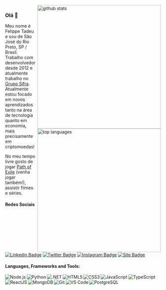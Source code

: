 <img align="right" width="400" src="https://github-readme-stats.vercel.app/api?username=felippetadeu&show_icons=true&theme=dark&count_private=true&hide=issues" alt="github stats" />
<img align="right" width="400" src="https://github-readme-stats.vercel.app/api/top-langs/?username=felippetadeu&theme=dark" alt="top languages"/> 

### Olá 👋

Meu nome é Felippe Tadeu e sou de São José do Rio Preto, SP / Brasil. Trabalho com desenvolvedor desde 2012 e atualmente trabalho no [Grupo Sifra](https://gruposifra.com.br).
Atualmente estou focado em novos aprendizados tanto na área de tecnologia quanto em economia, mais precisamente em criptomoedas!

No meu tempo livre gosto de jogar [Path of Exile](https://www.pathofexile.com/) (venha jogar também!), assistir filmes e séries.

#### Redes Sociais
[![Linkedin Badge](https://img.shields.io/badge/-LinkedIn-blue?style=flat&logo=Linkedin&logoColor=white&link=https://www.linkedin.com/in/felippetadeu)](https://www.linkedin.com/in/felippetadeu/)
[![Twitter Badge](https://img.shields.io/badge/-Twitter-1ca0f1?style=flat&labelColor=1ca0f1&logo=twitter&logoColor=white&link=https://twitter.com/felippetadeu)](https://twitter.com/felippetadeu)
[![Instagram Badge](https://img.shields.io/badge/-Instagram-E1306C?style=flat&labelColor=E1306C&logo=instagram&logoColor=white&link=https://instagram.com/felippe_tadeu)](https://instagram.com/felippe_tadeu)
[![Site Badge](https://img.shields.io/website?url=https%3A%2F%2Ffelippetadeu.com.br)](https://felippetadeu.com.br)

#### Languages, Frameworks and Tools:

[<img align="left" alt="Node.js" src="https://img.shields.io/badge/-NodeJS-339933?style=flat-square&logo=node.js" />](https://nodejs.org)
[<img align="left" alt="Python" src="https://img.shields.io/badge/-Python-3776AB?style=flat-square&logo=python" />](https://www.python.org/)
[<img align="left" alt=".NET" src="https://img.shields.io/badge/-.NET-512BD4?style=flat-square&logo=.net" />](https://dotnet.microsoft.com/download)
[<img align="left" alt="HTML5" src="https://img.shields.io/badge/-HTML5-E34F26?style=flat-square&logo=html5&logoColor=white" />](https://developer.mozilla.org/en-US/docs/Web/Guide/HTML/HTML5)
[<img align="left" alt="CSS3" src="https://img.shields.io/badge/-CSS3-1572B6?style=flat-square&logo=css3" />](https://developer.mozilla.org/en-US/docs/Archive/CSS3)
[<img align="left" alt="JavaScript" src="https://img.shields.io/badge/-JavaScript-black?style=flat-square&logo=javascript" />](https://developer.mozilla.org/en-US/docs/Web/JavaScript)
[<img align="left" alt="TypeScript" src="https://img.shields.io/badge/-TypeScript-007ACC?style=flat-square&logo=typescript&logoColor=white" />](https://www.typescriptlang.org/)
[<img align="left" alt="ReactJS" src="https://img.shields.io/badge/-React-282c33?style=flat&logo=react&logoColor=61DAFB" />](https://reactjs.org/)
[<img align="left" alt="MongoDB" src="https://img.shields.io/badge/-MongoDB-black?style=flat-square&logo=mongodb" />](https://www.mongodb.com/)
[<img align="left" alt="Git" src="https://img.shields.io/badge/-Git-black?style=flat-square&logo=git" />](https://git-scm.com/)
[<img align="left" alt="VS Code" src="https://img.shields.io/badge/-VSCode-007ACC?style=flat-square&logo=visual-studio-code&logoColor=white" />](https://code.visualstudio.com/)
[<img align="left" alt="PostgreSQL" src="https://img.shields.io/badge/-PostgreSQL-336791?style=flat-square&logo=postgresql&logoColor=white" />](https://www.postgresql.org/)